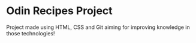 # Odin Recipes Project

  

Project made using HTML, CSS and Git aiming for improving knowledge in those technologies!